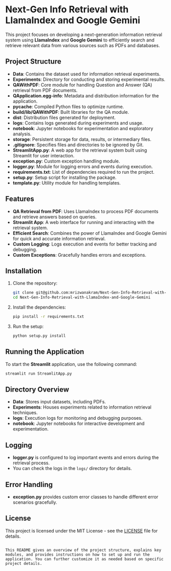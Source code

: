 # Next-Gen Info Retrieval with LlamaIndex and Google Gemini

This project focuses on developing a next-generation information retrieval system using **LlamaIndex** and **Google Gemini** to efficiently search and retrieve relevant data from various sources such as PDFs and databases.

## Project Structure

- **Data**: Contains the dataset used for information retrieval experiments.
- **Experiments**: Directory for conducting and storing experimental results.
- **QAWithPDF**: Core module for handling Question and Answer (QA) retrieval from PDF documents.
- **QApplication.egg-info**: Metadata and distribution information for the application.
- **__pycache__**: Compiled Python files to optimize runtime.
- **build/lib/QAWithPDF**: Built libraries for the QA module.
- **dist**: Distribution files generated for deployment.
- **logs**: Contains logs generated during experiments and usage.
- **notebook**: Jupyter notebooks for experimentation and exploratory analysis.
- **storage**: Persistent storage for data, results, or intermediary files.
- **.gitignore**: Specifies files and directories to be ignored by Git.
- **StreamlitApp.py**: A web app for the retrieval system built using Streamlit for user interaction.
- **exception.py**: Custom exception handling module.
- **logger.py**: Module for logging errors and events during execution.
- **requirements.txt**: List of dependencies required to run the project.
- **setup.py**: Setup script for installing the package.
- **template.py**: Utility module for handling templates.

## Features

- **QA Retrieval from PDF**: Uses LlamaIndex to process PDF documents and retrieve answers based on queries.
- **Streamlit App**: A web interface for running and interacting with the retrieval system.
- **Efficient Search**: Combines the power of LlamaIndex and Google Gemini for quick and accurate information retrieval.
- **Custom Logging**: Logs execution and events for better tracking and debugging.
- **Custom Exceptions**: Gracefully handles errors and exceptions.

## Installation

1. Clone the repository:
   ```bash
   git clone git@github.com:mrizwanakram/Next-Gen-Info-Retrieval-with-LlamaIndex-and-Google-Gemini.git
   cd Next-Gen-Info-Retrieval-with-LlamaIndex-and-Google-Gemini


2. Install the dependencies:
   ```bash
   pip install -r requirements.txt
   ```

3. Run the setup:
   ```bash
   python setup.py install
   ```

## Running the Application

To start the **Streamlit** application, use the following command:
```bash
streamlit run StreamlitApp.py
```

## Directory Overview

- **Data**: Stores input datasets, including PDFs.
- **Experiments**: Houses experiments related to information retrieval techniques.
- **logs**: Execution logs for monitoring and debugging purposes.
- **notebook**: Jupyter notebooks for interactive development and experimentation.

## Logging

- **logger.py** is configured to log important events and errors during the retrieval process.
- You can check the logs in the `logs/` directory for details.

## Error Handling

- **exception.py** provides custom error classes to handle different error scenarios gracefully.

## License

This project is licensed under the MIT License - see the [LICENSE](LICENSE) file for details.
```

This README gives an overview of the project structure, explains key modules, and provides instructions on how to set up and run the application. You can further customize it as needed based on specific project details.
